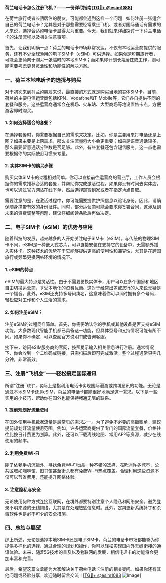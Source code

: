 **荷兰电话卡怎么注册飞机？——一份详尽指南[[TG💪+ @esim1088](https://t.me/s/esim1088)]**

在荷兰旅行或者长期居住的朋友，可能都会遇到这样一个问题：如何注册一张适合自己的荷兰电话卡？尤其是对于那些需要经常乘坐飞机、或者对国际通话有需求的人来说，选择合适的电话卡显得尤为重要。今天，我们就来详细探讨一下荷兰电话卡的注册流程以及相关注意事项。

首先，让我们明确一点：荷兰的电话卡市场非常发达，不仅有本地运营商提供的服务，还有不少全球通用的电子SIM卡（eSIM）可供选择。如果你是短期旅行者，可能会更倾向于购买一张临时的本地SIM卡；而如果你计划长期居住或工作，则可能需要考虑更具灵活性和功能性的解决方案。

### 一、荷兰本地电话卡的选择与购买

对于初次来到荷兰的朋友来说，最直接的方式就是购买当地的实体SIM卡。目前，荷兰的主要电信运营商包括KPN、Vodafone和T-Mobile等，它们各自提供不同的套餐和服务。这些运营商通常会在机场、火车站、大型商场等地设置售卡点，方便游客即时购买。

#### 1. 如何选择适合的套餐？
在选择套餐时，你需要根据自己的需求来决定。比如，你是主要用来打电话还是上网？如果主要是上网需求，那么关注流量包大小会更重要；如果是语音通话较多，那么需要留意通话分钟数是否足够。此外，有些套餐还包含短信服务，这一点也需要根据你的实际使用习惯来考量。

#### 2. 实体SIM卡的购买步骤
购买实体SIM卡的过程相对简单。你可以直接前往运营商的营业厅，工作人员会根据你的需求推荐合适的套餐，并帮助你完成激活过程。如果你没有时间去实体店，也可以通过官方网站在线下单，然后选择邮寄到家或者在指定地点自取。

需要注意的是，在激活过程中，你可能需要提供护照信息以验证身份。因此，请确保随身携带有效的身份证件。同时，部分运营商可能会要求你签署合同，这涉及到未来的资费调整等问题，建议仔细阅读条款后再做决定。

### 二、电子SIM卡（eSIM）的优势与应用

随着科技的发展，越来越多的人开始关注电子SIM卡（eSIM）。与传统的物理SIM卡不同，eSIM是一种嵌入式芯片，可以直接安装在支持它的设备中，无需额外插入实体卡。这种技术的优势在于它能够提供更高的便利性和兼容性，尤其是在跨国旅行或频繁更换网络环境的情况下。

#### 1. eSIM的特点
eSIM的最大特点是灵活性。由于不需要更换实体卡，用户可以在多个国家和地区自由切换运营商，享受本地化的资费优惠。这对于经常出差或旅行的人来说无疑是一个福音。此外，eSIM还支持多号码绑定，这意味着你可以同时拥有多个号码，轻松应对工作和个人生活的需求。

#### 2. 如何注册eSIM？
注册eSIM的过程同样简单。首先，你需要确认你的手机或其他设备是否支持eSIM功能。大多数现代智能手机都已具备这一功能，但具体型号和支持情况可能有所不同。如果你不确定，可以查阅官方说明书或咨询客服。

接下来，访问eSIM服务商的官网，按照提示输入相关信息进行注册。通常情况下，你会收到一个二维码或链接，只需扫描后即可完成激活。整个过程通常只需几分钟，非常高效。

### 三、注册“飞机会”——轻松搞定国际通讯

所谓“注册飞机”，实际上是指利用电话卡实现国际漫游或跨境通讯的功能。无论是通过本地SIM卡还是eSIM，荷兰的电话卡都能很好地满足这一需求。以下是一些实用的小技巧，帮助你在国外也能保持畅通无阻的联系。

#### 1. 提前规划好流量使用
在国外使用手机数据流量是最常见的需求之一。为了避免不必要的高额账单，建议提前规划好流量使用范围。例如，许多运营商提供了专门的国际流量套餐，价格往往比按日计费更为划算。此外，还可以下载离线地图、常用APP等资源，减少在线使用的频率。

#### 2. 利用免费Wi-Fi
除了依赖手机流量外，寻找免费Wi-Fi也是一种不错的选择。在欧洲许多城市，公共区域如咖啡馆、图书馆甚至街头都有免费Wi-Fi热点覆盖。合理利用这些资源不仅可以节省费用，还能提升网络体验。

#### 3. 注意隐私与安全
无论使用何种方式连接互联网，在境外都要特别注意个人隐私和网络安全。避免登录不明来源的无线网络，尤其是在处理敏感信息时。此外，定期更新系统补丁和杀毒软件也是必不可少的安全措施。

### 四、总结与展望

综上所述，无论是选择本地SIM卡还是电子SIM卡，荷兰的电话卡市场都能够为你提供多样化的选择。通过合理的规划和操作，你可以轻松实现国内外无缝衔接的通讯体验。未来，随着5G技术的普及以及物联网的发展，相信电话卡的功能将会更加丰富和完善。

最后，希望这篇文章能为大家解决关于荷兰电话卡注册的相关疑问。如果你还有其他问题或经验分享，欢迎随时留言交流！[[TG💪+ @esim1088](https://t.me/s/esim1088) ![Image](https://i.postimg.cc/4NQfJmqS/Snipaste-2025-05-13-00-14-12.png)]